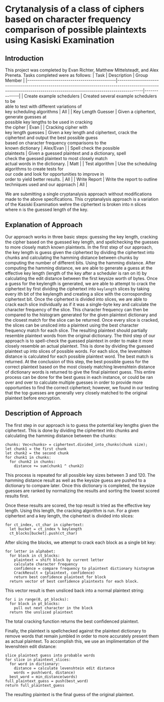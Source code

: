 # Crytanalysis of a class of ciphers based on character frequency comparison of possible plaintexts using Kasiski Examination
## Introduction
This project was completed by Evan Richter, Matthew Mittelsteadt, and Alex Preneta. 
Tasks completed were as follows:
| Task                                        | Description                                                                                                                                                             | Group Member |
|---------------------------------------------|-------------------------------------------------------------------------------------------------------------------------------------------------------------------------|--------------|
| Create example schedulers                   | Created several example schedulers to be <br>able to test with different variations of <br>key scheduling algorithms                                                    | All          |
| Key Length Guesser                          | Given a ciphertext, generate guesses at <br>possible key lengths to be used in cracking <br>the cipher                                                                  | Evan         |
| Cracking cipher with <br>key length guesses | Given a key length and ciphertext, crack the <br>ciphertext and output the best possible guess <br>based on character frequency comparisons to the <br>known dictionary | Alex/Evan    |
| Spell check the possible <br>plaintexts     | Given a guessed plaintext and a dictionary, spell<br>check the guessed plaintext to most closely match <br>actual words in the dictionary.                              | Matt         |
| Test algorithm                              | Use the scheduling algorithms to create tests for <br>our code and look for opportunities to improve in <br>order to yield better results.                              | All          |
| Write Report                                | Write the report to outline techniques used and our approach                                                                                                            | All          |

We are submitting a single cryptanalysis approach without modifications made to 
the above specifications. This cryptanalysis approach is a variation of the Kasiski
Examination wehre the ciphertext is broken into n slices where n is the guessed length
of the key.

## Explanation of Approach
Our approach works in three basic steps: guessing the key length, cracking the cipher 
based on the guessed key length, and spellchecking the guesses to more closely match 
known plaintexts. In the first step of our approach, the key length is guess given 
the ciphertext by dividing the ciphertext into chunks and calculating the hamming 
distance between chunks by computing the number of different bits. Using the hamming
distance. After computing the hamming distance, we are able to generate a guess at the
effective key length (length of the key after a scheduler is ran on it) by calculating
the edit distance between the first keysize worth of bytes.
Once a guess for the keylength is generated, we are able to attempt to crack the ciphertext
by first dividing the ciphertext into  `keylength` slices by taking every ith bit of the 
keylength and creating a slice with the corrosponding ciphertext bit. Once the ciphertext is 
divided into slices, we are able to crack each slice individually as if it was a single-byte
key and calculate the character frequency of the slice. This character frequency can then be 
compared to the histogram generated for the given plaintext dictionary and the closest match 
for the slice can be returned. Once every slice is cracked, the slices can be unsliced into a
plaintext using the best character frequency match for each slice. The resulting plaintext 
should partially resemble plaintext words from the original dictionary.
The third step of our approach is to spell-check the guessed plaintext in order to make
it more closely resemble an actual plaintext. This is done by dividing the guessed plaintext
up into slices of possible words. For each slice, the levenshtein distance is calculated 
for each possible plaintext word. The best match is returned. At the conclusion of this step,
the best possible guess for the correct plaintext based on the most closely matching levenshtein
distance of dictionary words is returned to give the final plaintext guess. 
This entire process can be done for the best guess in each instance, or could be ran over and over
to calculate multiple guesses in order to provide more opportunties to find the correct 
ciphertext; however, we found in our testing that the top guesses are generally very closely
matched to the original plaintext before encryption. 

## Description of Approach
The first step in our approach is to guess the potential key lengths given the ciphertext. 
This is done by dividing the ciphertext into chunks and calculating the hamming distance
between the chunks:
```
chunks: Vec<chunks> = ciphertext.divided_into_chunks(chunk size);
let chunk1 = the first chunk
let chunk2 = the second chunk
for chunk1 in chunks:
  for chunk2 in chunks:
    distance += sum(chunk1 ^ chunk2)
```
This process is repeated for all possible key sizes between 3 and 120. The hamming distance 
result as well as the keysize guess are pushed to a dictionary to compare later. Once this 
dictionary is completed, the keysize guesses are ranked by normalizing the results and sorting 
the lowest scored results first.

Once these results are scored, the top result is tried as the effective key length. Using this 
length, the cracking algorithm is run. For a given ciphertext and a key length, the ciphertext 
is divided into slices:
```
for ct_index, ct_char in ciphertext:
  let bucket = ct_index % keylength
  ct_blocks[bucket].push(ct_char)
```
After slicing the blocks, we attempt to crack each block as a single bit key:
```
for letter in alphabet:
  for block in ct_blocks:
    plaintext = shift block by current letter
    calculate character frequency
    confidence = compare frequency to plaintext dictionary histogram
    CrackResult = {plaintext, confidence)
    return best confidence plaintext for block
  return vector of best confidence plaintexts for each block.
```
This vector result is then unsliced back into a normal plaintext string:
```
for i in range(0, pt_blocks):
  for block in pt_blocks:
    pull out next character in the block
  return the unsliced plaintext
```
The total cracking function returns the best confidenced plaintext.

Finally, the plaintext is spellchecked against the plaintext dictionary to remove 
words that remain jumbled in order to more accurately present them as actual plaintext.
To accomplish this, we use an implimentation of the levenshtein edit distance:
```
slice plaintext guess into probable words
for slice in plaintext_slices:
  for word in dictionary:
    distance = calculate levenshtein edit distance
    words = push(word, distance)
  best_word = min_distance(words)
full_plaintext_guess = push(best_word)
return full_plaintext_guess
```
The resulting plaintext is the final guess of the original plaintext.
